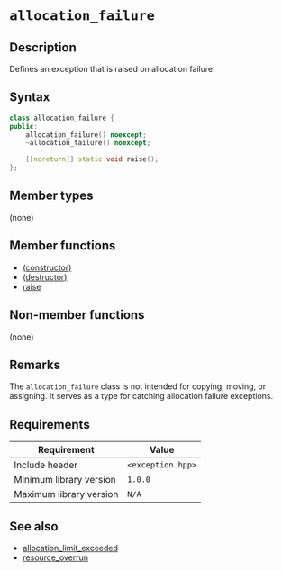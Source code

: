 # `allocation_failure`

## Description

Defines an exception that is raised on allocation failure.

## Syntax

```cpp
class allocation_failure {
public:
    allocation_failure() noexcept;
    ~allocation_failure() noexcept;

    [[noreturn]] static void raise();
};
```

## Member types

(none)

## Member functions

- [(constructor)](allocation_failure-ctor.md)
- [(destructor)](allocation_failure-dtor.md)
- [raise](allocation_failure-raise.md)

## Non-member functions

(none)

## Remarks

The `allocation_failure` class is not intended for copying, moving, or assigning. It serves as a type for catching allocation failure 
exceptions.

## Requirements

| Requirement             | Value             |
|-------------------------|-------------------|
| Include header          | `<exception.hpp>` |
| Minimum library version | `1.0.0`           |
| Maximum library version | `N/A`             |

## See also

- [allocation_limit_exceeded](allocation_limit_exceeded.md)
- [resource_overrun](resource_overrun.md)